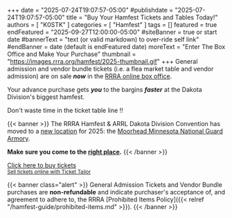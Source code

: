 +++
date = "2025-07-24T19:07:57-05:00"
#publishdate = "2025-07-24T19:07:57-05:00"
title = "Buy Your Hamfest Tickets and Tables Today!"
authors = [ "K0STK" ]
categories = [ "Hamfest" ]
tags = []
featured = true 
endFeatured = "2025-09-27T12:00:00-05:00"
#siteBanner = true or start date
#bannerText = "text (or valid markdown) to over-ride self link" 
#endBanner = date (default is endFeatured date) 
moreText = "Enter The Box Office and Make Your Purchase"
thumbnail = "https://images.rrra.org/hamfest/2025-thumbnail.gif"
+++
General admission and vendor bundle tickets (i.e. a flea market table and vendor
admission) are on sale ***now*** in the [RRRA online box office][boxoffice].

Your advance purchase gets ***you*** to the bargins ***faster*** at the
Dakota Division's biggest hamfest.

Don't waste time in the ticket table line :bangbang:
<!--more-->

{{< banner >}}
The RRRA Hamfest &amp; ARRL Dakota Division Convention has moved to a
[new location](/places/moorhead-ng-armory/) for 2025: the [Moorhead
Minnesota National Guard Armory](/places/moorhead-ng-armory/).

**Make sure you come to the [right place](/places/moorhead-ng-armory).**
{{< /banner >}}

<!-- Ticket Tailor Widget. Paste this into your website where you want the widget to appear. Do not change the code or the widget may not work properly. -->
<div class="tt-widget"><div class="tt-widget-fallback"><p><a href="https://www.tickettailor.com/all-tickets/redriverradioamateurs/?ref=website_widget&show_search_filter=true&show_date_filter=true&show_sort=true" target="_blank">Click here to buy tickets</a><br /><small><a href="https://www.tickettailor.com?rf=wdg_99768" class="tt-widget-powered">Sell tickets online with Ticket Tailor</a></small></p></div><script src="https://cdn.tickettailor.com/js/widgets/min/widget.js" data-url="https://www.tickettailor.com/all-tickets/redriverradioamateurs/?ref=website_widget&show_search_filter=true&show_date_filter=true&show_sort=true" data-type="inline" data-inline-minimal="true" data-inline-show-logo="false" data-inline-bg-fill="false" data-inline-inherit-ref-from-url-param="" data-inline-ref="website_widget"></script></div><!-- End of Ticket Tailor Widget -->

{{< banner class="alert" >}}
General Admission Tickets and Vendor Bundle purchases are
**non-refundable** and indicate purchaser's acceptance of, and agreement
to adhere to, the RRRA
[Prohibited Items Policy]({{< relref "/hamfest-guide/prohibited-items.md" >}}).
{{< /banner >}}

[boxoffice]: https://tickets.rrra.org
